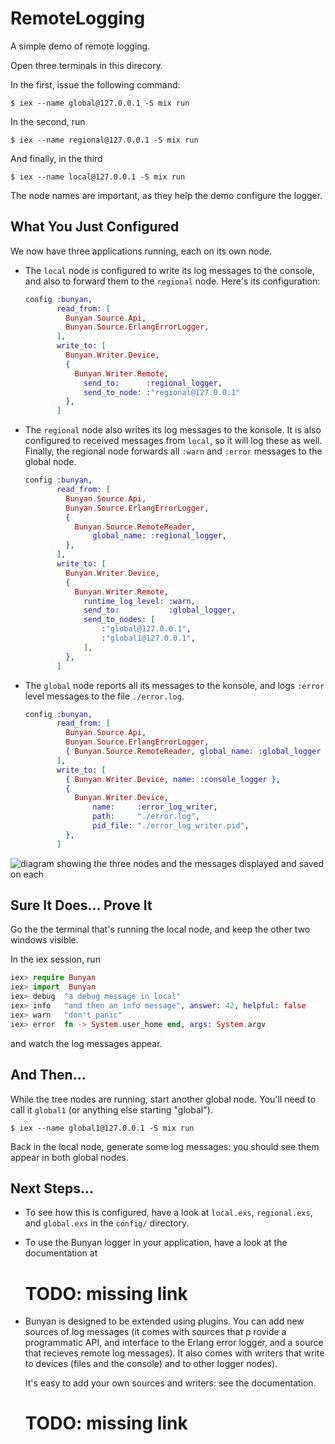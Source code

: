 # RemoteLogging

A simple demo of remote logging.

Open three terminals in this direcory.

In the first, issue the following command:

    $ iex --name global@127.0.0.1 -S mix run

In the second, run

    $ iex --name regional@127.0.0.1 -S mix run

And finally, in the third

    $ iex --name local@127.0.0.1 -S mix run

The node names are important, as they help the demo configure the
logger.

## What You Just Configured

We now have three applications running, each on its own node.

* The `local` node is configured to write its log messages to the
  console, and also to forward them to the `regional` node. Here's its
  configuration:

  ~~~ elixir
  config :bunyan,
         read_from: [
           Bunyan.Source.Api,
           Bunyan.Source.ErlangErrorLogger,
         ],
         write_to: [
           Bunyan.Writer.Device,
           {
             Bunyan.Writer.Remote,
               send_to:      :regional_logger,
               send_to_node: :"regional@127.0.0.1"
           },
         ]
  ~~~

* The `regional` node also writes its log messages to the konsole. It is
  also configured to received messages from `local`, so it will log
  these as well. Finally, the regional node forwards all `:warn` and
  `:error` messages to the global node.

  ~~~ elixir
  config :bunyan,
         read_from: [
           Bunyan.Source.Api,
           Bunyan.Source.ErlangErrorLogger,
           {
             Bunyan.Source.RemoteReader,
                 global_name: :regional_logger,
           },
         ],
         write_to: [
           Bunyan.Writer.Device,
           {
             Bunyan.Writer.Remote,
               runtime_log_level: :warn,
               send_to:           :global_logger,
               send_to_nodes: [
                   :"global@127.0.0.1",
                   :"global1@127.0.0.1",
               ],
           },
         ]
  ~~~


* The `global` node reports all its messages to the konsole, and logs
  `:error` level messages to the file `./error.log`.

  ~~~ elixir
  config :bunyan,
         read_from: [
           Bunyan.Source.Api,
           Bunyan.Source.ErlangErrorLogger,
           { Bunyan.Source.RemoteReader, global_name: :global_logger }
         ],
         write_to: [
           { Bunyan.Writer.Device, name: :console_logger },
           {
             Bunyan.Writer.Device,
                 name:     :error_log_writer,
                 path:     "./error.log",
                 pid_file: "./error_log_writer.pid",
           },
         ]
  ~~~

![diagram showing the three nodes and the messages displayed and saved
on each](./assets/images/bunyan-demo-flow.svg)

## Sure It Does... Prove It

Go the the terminal that's running the local node, and keep the other
two windows visible.

In the iex session, run

~~~ elixir
iex> require Bunyan
iex> import  Bunyan
iex> debug  "a debug message in local"
iex> info   "and then an info message", answer: 42, helpful: false
iex> warn   "don't panic"
iex> error  fn -> System.user_home end, args: System.argv
~~~

and watch the log messages appear.

## And Then...

While the tree nodes are running, start another global node. You'll need
to call it `global1` (or anything else starting "global").


    $ iex --name global1@127.0.0.1 -S mix run

Back in the local node, generate some log messages: you should see them
appear in both global nodes.

## Next Steps...

* To see how this is configured, have a look at `local.exs`,
  `regional.exs`, and `global.exs` in the `config/` directory.

* To use the Bunyan logger in your application, have a look at the
  documentation at

  # TODO: missing link

* Bunyan is designed to be extended using plugins. You can add new
  sources of log messages (it comes with sources that p rovide a
  programmatic API, and interface to the Erlang error logger, and a
  source that recieves remote log messages). It also comes with writers
  that write to devices (files and the console) and to other logger
  nodes).

  It's easy to add your own sources and writers: see the documentation.

  # TODO: missing link
